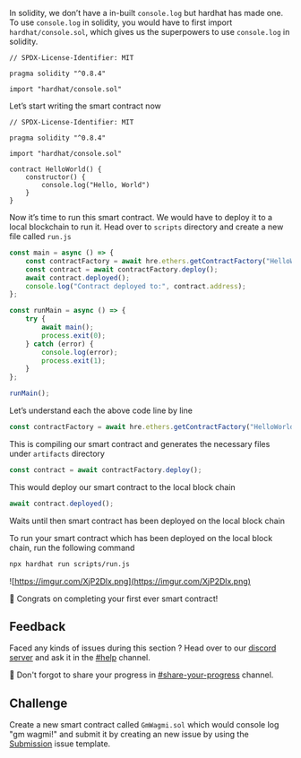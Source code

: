 In solidity, we don’t have a in-built `console.log` but hardhat has made one. To use `console.log` in solidity, you would have to first import `hardhat/console.sol`, which gives us the superpowers to use `console.log` in solidity.

```solidity
// SPDX-License-Identifier: MIT

pragma solidity "^0.8.4"

import "hardhat/console.sol"
```

Let’s start writing the smart contract now

```solidity
// SPDX-License-Identifier: MIT

pragma solidity "^0.8.4"

import "hardhat/console.sol"

contract HelloWorld() {
	constructor() {
		console.log("Hello, World")
	}
}
```

Now it’s time to run this smart contract. We would have to deploy it to a local blockchain to run it. Head over to `scripts` directory and create a new file called `run.js`

```jsx
const main = async () => {
    const contractFactory = await hre.ethers.getContractFactory("HelloWorld");
    const contract = await contractFactory.deploy();
    await contract.deployed();
    console.log("Contract deployed to:", contract.address);
};

const runMain = async () => {
    try {
        await main();
        process.exit(0);
    } catch (error) {
        console.log(error);
        process.exit(1);
    }
};

runMain();
```

Let’s understand each the above code line by line

```jsx
const contractFactory = await hre.ethers.getContractFactory("HelloWorld");
```

This is compiling our smart contract and generates the necessary files under `artifacts` directory

```jsx
const contract = await contractFactory.deploy();
```

This would deploy our smart contract to the local block chain

```jsx
await contract.deployed();
```

Waits until then smart contract has been deployed on the local block chain

To run your smart contract which has been deployed on the local block chain, run the following command

```bash
npx hardhat run scripts/run.js
```

![https://imgur.com/XjP2Dlx.png](https://imgur.com/XjP2Dlx.png)

🥳 Congrats on completing your first ever smart contract!

## Feedback

Faced any kinds of issues during this section ? Head over to our [discord server](https://discord.gg/d2wSzvZ6nj) and ask it in the [#help](https://discord.com/channels/945288689876082709/945542160814604306) channel.

👀 Don't forgot to share your progress in [#share-your-progress](https://discord.com/channels/945288689876082709/945542086025936947) channel.

## Challenge

Create a new smart contract called `GmWagmi.sol` which would console log "gm wagmi!" and submit it by creating an new issue by using the [Submission]() issue template.
